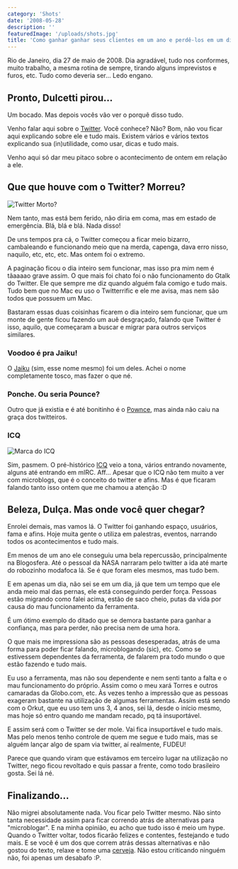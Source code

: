 ```yaml
---
category: 'Shots'
date: '2008-05-28'
description: ''
featuredImage: '/uploads/shots.jpg'
title: 'Como ganhar ganhar seus clientes em um ano e perdê-los em um dia.'
---
```


Rio de Janeiro, dia 27 de maio de 2008. Dia agradável, tudo nos conformes, muito trabalho, a mesma rotina de sempre, tirando alguns imprevistos e furos, etc. Tudo como deveria ser... Ledo engano.

## Pronto, Dulcetti pirou...

Um bocado. Mas depois vocês vão ver o porquê disso tudo.

Venho falar aqui sobre o [Twitter](http://www.twitter.com). Você conhece? Não? Bom, não vou ficar aqui explicando sobre ele e tudo mais. Existem vários e vários textos explicando sua (in)utilidade, como usar, dicas e tudo mais.

Venho aqui só dar meu pitaco sobre o acontecimento de ontem em relação a ele.

## Que que houve com o Twitter? Morreu?

![Twitter Morto?](/uploads/twitter-morto.jpg)

Nem tanto, mas está bem ferido, não diria em coma, mas em estado de emergência. Blá, blá e blá. Nada disso!

De uns tempos pra cá, o Twitter começou a ficar meio bizarro, cambaleando e funcionando meio que na merda, capenga, dava erro nisso, naquilo, etc, etc, etc. Mas ontem foi o extremo.

A paginação ficou o dia inteiro sem funcionar, mas isso pra mim nem é tãaaaao grave assim. O que mais foi chato foi o não funcionamento do Gtalk do Twitter. Ele que sempre me diz quando alguém fala comigo e tudo mais. Tudo bem que no Mac eu uso o Twitterrific e ele me avisa, mas nem são todos que possuem um Mac.

Bastaram essas duas coisinhas ficarem o dia inteiro sem funcionar, que um monte de gente ficou fazendo um auê desgraçado, falando que Twitter é isso, aquilo, que começaram a buscar e migrar para outros serviços similares.

### Voodoo é pra Jaiku!

O [Jaiku](http://jaiku.com/) (sim, esse nome mesmo) foi um deles. Achei o nome completamente tosco, mas fazer o que né.

### Ponche. Ou seria Pounce?

Outro que já existia e é até bonitinho é o [Pownce](http://pownce.com/), mas ainda não caiu na graça dos twitteiros.

### ICQ

![Marca do ICQ](/uploads/20060922-icq.jpg)

Sim, pasmem. O pré-histórico [ICQ](http://www.icq.com/) veio a tona, vários entrando novamente, alguns até entrando em mIRC. Aff... Apesar que o ICQ não tem muito a ver com microblogs, que é o conceito do twitter e afins. Mas é que ficaram falando tanto isso ontem que me chamou a atenção :D

## Beleza, Dulça. Mas onde você quer chegar?

Enrolei demais, mas vamos lá. O Twitter foi ganhando espaço, usuários, fama e afins. Hoje muita gente o utiliza em palestras, eventos, narrando todos os acontecimentos e tudo mais.

Em menos de um ano ele conseguiu uma bela repercussão, principalmente na Blogosfera. Até o pessoal da NASA narraram pelo twitter a ida até marte do robozinho modafoca lá. Se é que foram eles mesmos, mas tudo bem.

E em apenas um dia, não sei se em um dia, já que tem um tempo que ele anda meio mal das pernas, ele está conseguindo perder força. Pessoas estão migrando como falei acima, estão de saco cheio, putas da vida por causa do mau funcionamento da ferramenta.

É um ótimo exemplo do ditado que se demora bastante para ganhar a confiança, mas para perder, não precisa nem de uma hora.

O que mais me impressiona são as pessoas desesperadas, atrás de uma forma para poder ficar falando, microblogando (sic), etc. Como se estivessem dependentes da ferramenta, de falarem pra todo mundo o que estão fazendo e tudo mais.

Eu uso a ferramenta, mas não sou dependente e nem senti tanto a falta e o mau funcionamento do próprio. Assim como o meu xará Torres e outros camaradas da Globo.com, etc. Às vezes tenho a impressão que as pessoas exageram bastante na utilização de algumas ferramentas. Assim está sendo com o Orkut, que eu uso tem uns 3, 4 anos, sei lá, desde o início mesmo, mas hoje só entro quando me mandam recado, pq tá insuportável.

E assim será com o Twitter se der mole. Vai fica insuportável e tudo mais. Mas pelo menos tenho controle de quem me segue e tudo mais, mas se alguém lançar algo de spam via twitter, aí realmente, FUDEU!

Parece que quando viram que estávamos em terceiro lugar na utilização no Twitter, nego ficou revoltado e quis passar a frente, como todo brasileiro gosta. Sei lá né.

## Finalizando...

Não migrei absolutamente nada. Vou ficar pelo Twitter mesmo. Não sinto tanta necessidade assim para ficar correndo atrás de alternativas para "microblogar". E na minha opinião, eu acho que tudo isso é meio um hype. Quando o Twitter voltar, todos ficarão felizes e contentes, festejando e tudo mais. E se você é um dos que correm atrás dessas alternativas e não gostou do texto, relaxe e tome uma [cerveja](https://www.papodebar.com). Não estou criticando ninguém não, foi apenas um desabafo :P.
